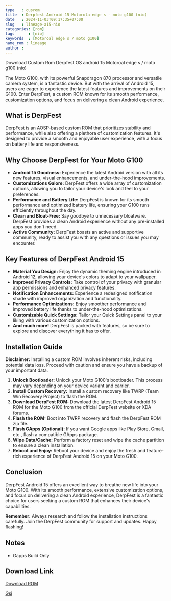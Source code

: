 ```yaml
---
type   : cusrom
title  : Derpfest Android 15 Motorola edge s - moto g100 (nio)
date   : 2024-11-03T09:17:35+07:00
slug   : lineage-a15-nio
categories: [rom]
tags      : [nio]
keywords  : [Motoroal edge s / moto g100]
name_rom : lineage
author : 
---
```


Download Custom Rom Derpfest OS android 15 Motoroal edge s / moto g100 (nio)

The Moto G100, with its powerful Snapdragon 870 processor and versatile camera system, is a fantastic device. But with the arrival of Android 15, users are eager to experience the latest features and improvements on their G100. Enter DerpFest, a custom ROM known for its smooth performance, customization options, and focus on delivering a clean Android experience.

## What is DerpFest

DerpFest is an AOSP-based custom ROM that prioritizes stability and performance, while also offering a plethora of customization features. It's designed to provide a smooth and enjoyable user experience, with a focus on battery life and responsiveness.

## Why Choose DerpFest for Your Moto G100

* **Android 15 Goodness:** Experience the latest Android version with all its new features, visual enhancements, and under-the-hood improvements.
* **Customizations Galore:** DerpFest offers a wide array of customization options, allowing you to tailor your device's look and feel to your preferences.
* **Performance and Battery Life:** DerpFest is known for its smooth performance and optimized battery life, ensuring your G100 runs efficiently throughout the day.
* **Clean and Bloat-Free:** Say goodbye to unnecessary bloatware. DerpFest provides a clean Android experience without any pre-installed apps you don't need.
* **Active Community:** DerpFest boasts an active and supportive community, ready to assist you with any questions or issues you may encounter.

## Key Features of DerpFest Android 15

* **Material You Design:** Enjoy the dynamic theming engine introduced in Android 12, allowing your device's colors to adapt to your wallpaper.
* **Improved Privacy Controls:** Take control of your privacy with granular app permissions and enhanced privacy features.
* **Notification Enhancements:** Experience a redesigned notification shade with improved organization and functionality.
* **Performance Optimizations:** Enjoy smoother performance and improved battery life thanks to under-the-hood optimizations.
* **Customizable Quick Settings:** Tailor your Quick Settings panel to your liking with various customization options.
* **And much more!** DerpFest is packed with features, so be sure to explore and discover everything it has to offer.

## Installation Guide

**Disclaimer:** Installing a custom ROM involves inherent risks, including potential data loss. Proceed with caution and ensure you have a backup of your important data.

1. **Unlock Bootloader:** Unlock your Moto G100's bootloader. This process may vary depending on your device variant and carrier.
2. **Install Custom Recovery:** Install a custom recovery like TWRP (Team Win Recovery Project) to flash the ROM.
3. **Download DerpFest ROM:** Download the latest DerpFest Android 15 ROM for the Moto G100 from the official DerpFest website or XDA forums.
4. **Flash the ROM:** Boot into TWRP recovery and flash the DerpFest ROM zip file.
5. **Flash GApps (Optional):** If you want Google apps like Play Store, Gmail, etc., flash a compatible GApps package.
6. **Wipe Data/Cache:** Perform a factory reset and wipe the cache partition to ensure a clean installation.
7. **Reboot and Enjoy:** Reboot your device and enjoy the fresh and feature-rich experience of DerpFest Android 15 on your Moto G100.

## Conclusion

DerpFest Android 15 offers an excellent way to breathe new life into your Moto G100. With its smooth performance, extensive customization options, and focus on delivering a clean Android experience, DerpFest is a fantastic choice for users seeking a custom ROM that enhances their device's capabilities. 

**Remember:** Always research and follow the installation instructions carefully. Join the DerpFest community for support and updates. Happy flashing!


## Notes
- Gapps Build Only
## Download Link
[Download ROM](https://sourceforge.net/projects/derpfest/files/nio/)

[Gsi](https://sourceforge.net/projects/derpfest/files/nio/generic-images/)
